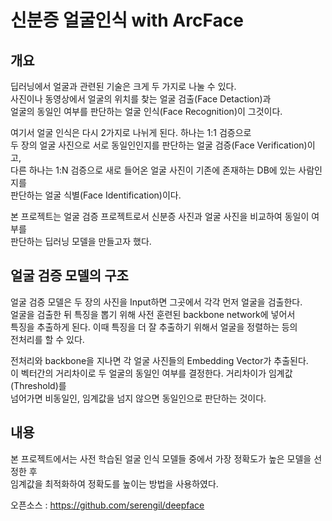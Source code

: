# 신분증 얼굴인식 with ArcFace

## 개요
딥러닝에서 얼굴과 관련된 기술은 크게 두 가지로 나눌 수 있다.  
사진이나 동영상에서 얼굴의 위치를 찾는 얼굴 검출(Face Detaction)과  
얼굴의 동일인 여부를 판단하는 얼굴 인식(Face Recognition)이 그것이다.  

여기서 얼굴 인식은 다시 2가지로 나뉘게 된다. 하나는 1:1 검증으로  
두 장의 얼굴 사진으로 서로 동일인인지를 판단하는 얼굴 검증(Face Verification)이고,    
다른 하나는 1:N 검증으로 새로 들어온 얼굴 사진이 기존에 존재하는 DB에 있는 사람인지를  
판단하는 얼굴 식별(Face Identification)이다.

본 프로젝트는 얼굴 검증 프로젝트로서 신분증 사진과 얼굴 사진을 비교하여 동일이 여부를   
판단하는 딥러닝 모델을 만들고자 했다.  


## 얼굴 검증 모델의 구조 
얼굴 검증 모델은 두 장의 사진을 Input하면 그곳에서 각각 먼저 얼굴을 검출한다.  
얼굴을 검출한 뒤 특징을 뽑기 위해 사전 훈련된 backbone network에 넣어서  
특징을 추출하게 된다. 이때 특징을 더 잘 추출하기 위해서 얼굴을 정렬하는 등의  
전처리를 할 수 있다.

전처리와 backbone을 지나면 각 얼굴 사진들의 Embedding Vector가 추출된다.  
이 벡터간의 거리차이로 두 얼굴의 동일인 여부를 결정한다. 거리차이가 임계값(Threshold)를  
넘어가면 비동일인, 임계값을 넘지 않으면 동일인으로 판단하는 것이다.  


## 내용
본 프로젝트에서는 사전 학습된 얼굴 인식 모델들 중에서 가장 정확도가 높은 모델을 선정한 후  
임계값을 최적화하여 정확도를 높이는 방법을 사용하였다.  

오픈소스 : https://github.com/serengil/deepface
